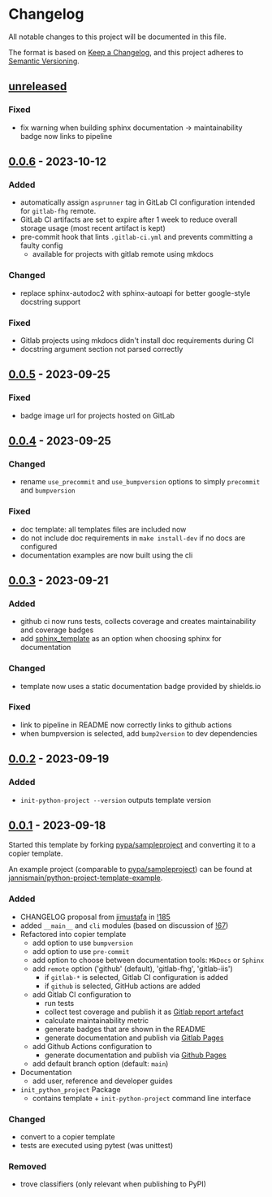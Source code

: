 # Changelog

All notable changes to this project will be documented in this file.

The format is based on [Keep a Changelog](https://keepachangelog.com/en/1.1.0/),
and this project adheres to [Semantic Versioning](https://semver.org/spec/v2.0.0.html).

## [unreleased]

### Fixed

- fix warning when building sphinx documentation -> maintainability badge now links to pipeline

## [0.0.6] - 2023-10-12

### Added

- automatically assign `asprunner` tag in GitLab CI configuration intended for `gitlab-fhg` remote.
- GitLab CI artifacts are set to expire after 1 week to reduce overall storage usage (most recent artifact is kept)
- pre-commit hook that lints `.gitlab-ci.yml` and prevents committing a faulty config
    - available for projects with gitlab remote using mkdocs

### Changed

- replace sphinx-autodoc2 with sphinx-autoapi for better google-style docstring support

### Fixed

- Gitlab projects using mkdocs didn't install doc requirements during CI
- docstring argument section not parsed correctly

## [0.0.5] - 2023-09-25

### Fixed

- badge image url for projects hosted on GitLab

## [0.0.4] - 2023-09-25

### Changed

- rename `use_precommit` and `use_bumpversion` options to simply `precommit` and `bumpversion`

### Fixed

- doc template: all templates files are included now
- do not include doc requirements in `make install-dev` if no docs are configured
- documentation examples are now built using the cli

## [0.0.3] - 2023-09-21

### Added

- github ci now runs tests, collects coverage and creates maintainability and coverage badges
- add [sphinx_template](https://git01.iis.fhg.de/sch/sphinx_template/) as an option when choosing sphinx for documentation

### Changed

- template now uses a static documentation badge provided by shields.io

### Fixed

- link to pipeline in README now correctly links to github actions
- when bumpversion is selected, add `bump2version` to dev dependencies

## [0.0.2] - 2023-09-19

### Added

- `init-python-project --version` outputs template version

## [0.0.1] - 2023-09-18

Started this template by forking [pypa/sampleproject] and converting it to a copier template.

An example project (comparable to [pypa/sampleproject]) can be found at [jannismain/python-project-template-example].

### Added

- CHANGELOG proposal from [jimustafa](https://github.com/jimustafa) in [!185](https://github.com/pypa/sampleproject/pull/185)
- added `__main__` and `cli` modules (based on discussion of [!67](https://github.com/pypa/sampleproject/pull/67))
- Refactored into copier template
    - add option to use `bumpversion`
    - add option to use `pre-commit`
    - add option to choose between documentation tools: `MkDocs` or `Sphinx`
    - add `remote` option ('github' (default), 'gitlab-fhg', 'gitlab-iis')
        - if `gitlab-*` is selected, Gitlab CI configuration is added
        - if `github` is selected, GitHub actions are added
    - add Gitlab CI configuration to
        - run tests
        - collect test coverage and publish it as [Gitlab report artefact](https://docs.gitlab.com/ee/ci/yaml/artifacts_reports.html#artifactsreportscoverage_report)
        - calculate maintainability metric
        - generate badges that are shown in the README
        - generate documentation and publish via [Gitlab Pages](https://docs.gitlab.com/ee/user/project/pages/)
    - add Github Actions configuration to
        - generate documentation and publish via [Github Pages](https://pages.github.com/)
    - add default branch option (default: `main`)
- Documentation
    - add user, reference and developer guides
- `init_python_project` Package
    - contains template + `init-python-project` command line interface

### Changed

- convert to a copier template
- tests are executed using pytest (was unittest)

### Removed

- trove classifiers (only relevant when publishing to PyPI)

[unreleased]: https://github.com/jannismain/python-project-template/compare/v0.0.6...HEAD
[0.0.6]: https://github.com/jannismain/python-project-template/compare/0.0.5...0.0.6
[0.0.5]: https://github.com/jannismain/python-project-template/compare/0.0.4...0.0.5
[0.0.4]: https://github.com/jannismain/python-project-template/compare/0.0.3...0.0.4
[0.0.3]: https://github.com/jannismain/python-project-template/compare/0.0.2...0.0.3
[0.0.2]: https://github.com/jannismain/python-project-template/compare/0.0.1...0.0.2
[0.0.1]: https://github.com/jannismain/python-project-template/releases/tag/0.0.1
[pypa/sampleproject]: https://github.com/pypa/sampleproject
[jannismain/python-project-template-example]: https://github.com/jannismain/python-project-template-example
